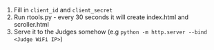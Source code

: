 1) Fill in `client_id` and `client_secret`
2) Run rtools.py - every 30 seconds it will create index.html and scroller.html
3) Serve it to the Judges somehow (e.g `python -m http.server --bind <Judge WiFi IP>`)
